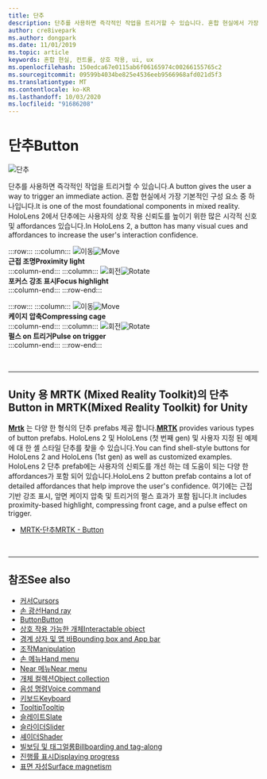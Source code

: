 ```yaml
---
title: 단추
description: 단추를 사용하면 즉각적인 작업을 트리거할 수 있습니다. 혼합 현실에서 가장 기본적인 구성 요소 중 하나입니다.
author: cre8ivepark
ms.author: dongpark
ms.date: 11/01/2019
ms.topic: article
keywords: 혼합 현실, 컨트롤, 상호 작용, ui, ux
ms.openlocfilehash: 150edca67e0115ab6f06165974c00266155765c2
ms.sourcegitcommit: 09599b4034be825e4536eeb9566968afd021d5f3
ms.translationtype: MT
ms.contentlocale: ko-KR
ms.lasthandoff: 10/03/2020
ms.locfileid: "91686208"
---
```

# <a name="button"></a><span data-ttu-id="67e4d-105">단추</span><span class="sxs-lookup"><span data-stu-id="67e4d-105">Button</span></span>

![단추](images/UX_Hero_Button.jpg)

<span data-ttu-id="67e4d-107">단추를 사용하면 즉각적인 작업을 트리거할 수 있습니다.</span><span class="sxs-lookup"><span data-stu-id="67e4d-107">A button gives the user a way to trigger an immediate action.</span></span> <span data-ttu-id="67e4d-108">혼합 현실에서 가장 기본적인 구성 요소 중 하나입니다.</span><span class="sxs-lookup"><span data-stu-id="67e4d-108">It is one of the most foundational components in mixed reality.</span></span> <span data-ttu-id="67e4d-109">HoloLens 2에서 단추에는 사용자의 상호 작용 신뢰도를 높이기 위한 많은 시각적 신호 및 affordances 있습니다.</span><span class="sxs-lookup"><span data-stu-id="67e4d-109">In HoloLens 2, a button has many visual cues and affordances to increase the user's interaction confidence.</span></span> 


:::row:::
    :::column:::
       <span data-ttu-id="67e4d-110">![이동](images/UX_Button_Affordance_ProximityLight.jpg)</span><span class="sxs-lookup"><span data-stu-id="67e4d-110">![Move](images/UX_Button_Affordance_ProximityLight.jpg)</span></span><br>
       <span data-ttu-id="67e4d-111">**근접 조명**</span><span class="sxs-lookup"><span data-stu-id="67e4d-111">**Proximity light**</span></span><br>
    :::column-end:::
    :::column:::
       <span data-ttu-id="67e4d-112">![회전](images/UX_Button_Affordance_FocusHighlight.jpg)</span><span class="sxs-lookup"><span data-stu-id="67e4d-112">![Rotate](images/UX_Button_Affordance_FocusHighlight.jpg)</span></span><br>
        <span data-ttu-id="67e4d-113">**포커스 강조 표시**</span><span class="sxs-lookup"><span data-stu-id="67e4d-113">**Focus highlight**</span></span><br>
    :::column-end:::
:::row-end:::

:::row:::
    :::column:::
       <span data-ttu-id="67e4d-114">![이동](images/UX_Button_Affordance_Compression.jpg)</span><span class="sxs-lookup"><span data-stu-id="67e4d-114">![Move](images/UX_Button_Affordance_Compression.jpg)</span></span><br>
       <span data-ttu-id="67e4d-115">**케이지 압축**</span><span class="sxs-lookup"><span data-stu-id="67e4d-115">**Compressing cage**</span></span><br>
    :::column-end:::
    :::column:::
       <span data-ttu-id="67e4d-116">![회전](images/UX_Button_Affordance_Pulse.jpg)</span><span class="sxs-lookup"><span data-stu-id="67e4d-116">![Rotate](images/UX_Button_Affordance_Pulse.jpg)</span></span><br>
        <span data-ttu-id="67e4d-117">**펄스 on 트리거**</span><span class="sxs-lookup"><span data-stu-id="67e4d-117">**Pulse on trigger**</span></span><br>
    :::column-end:::
:::row-end:::

<br>


---

## <a name="button-in-mrtkmixed-reality-toolkit-for-unity"></a><span data-ttu-id="67e4d-118">Unity 용 MRTK (Mixed Reality Toolkit)의 단추</span><span class="sxs-lookup"><span data-stu-id="67e4d-118">Button in MRTK(Mixed Reality Toolkit) for Unity</span></span>
<span data-ttu-id="67e4d-119">**[Mrtk](https://github.com/Microsoft/MixedRealityToolkit-Unity)** 는 다양 한 형식의 단추 prefabs 제공 합니다.</span><span class="sxs-lookup"><span data-stu-id="67e4d-119">**[MRTK](https://github.com/Microsoft/MixedRealityToolkit-Unity)** provides various types of button prefabs.</span></span> <span data-ttu-id="67e4d-120">HoloLens 2 및 HoloLens (첫 번째 gen) 및 사용자 지정 된 예제에 대 한 셸 스타일 단추를 찾을 수 있습니다.</span><span class="sxs-lookup"><span data-stu-id="67e4d-120">You can find shell-style buttons for HoloLens 2 and HoloLens (1st gen) as well as customized examples.</span></span> <span data-ttu-id="67e4d-121">HoloLens 2 단추 prefab에는 사용자의 신뢰도를 개선 하는 데 도움이 되는 다양 한 affordances가 포함 되어 있습니다.</span><span class="sxs-lookup"><span data-stu-id="67e4d-121">HoloLens 2 button prefab contains a lot of detailed affordances that help improve the user's confidence.</span></span> <span data-ttu-id="67e4d-122">여기에는 근접 기반 강조 표시, 앞면 케이지 압축 및 트리거의 펄스 효과가 포함 됩니다.</span><span class="sxs-lookup"><span data-stu-id="67e4d-122">It includes proximity-based highlight, compressing front cage, and a pulse effect on trigger.</span></span>

* [<span data-ttu-id="67e4d-123">MRTK-단추</span><span class="sxs-lookup"><span data-stu-id="67e4d-123">MRTK - Button</span></span>](https://microsoft.github.io/MixedRealityToolkit-Unity/Documentation/README_Button.html)



<br>

---


## <a name="see-also"></a><span data-ttu-id="67e4d-124">참조</span><span class="sxs-lookup"><span data-stu-id="67e4d-124">See also</span></span>

* [<span data-ttu-id="67e4d-125">커서</span><span class="sxs-lookup"><span data-stu-id="67e4d-125">Cursors</span></span>](cursors.md)
* [<span data-ttu-id="67e4d-126">손 광선</span><span class="sxs-lookup"><span data-stu-id="67e4d-126">Hand ray</span></span>](point-and-commit.md)
* [<span data-ttu-id="67e4d-127">Button</span><span class="sxs-lookup"><span data-stu-id="67e4d-127">Button</span></span>](button.md)
* [<span data-ttu-id="67e4d-128">상호 작용 가능한 개체</span><span class="sxs-lookup"><span data-stu-id="67e4d-128">Interactable object</span></span>](interactable-object.md)
* [<span data-ttu-id="67e4d-129">경계 상자 및 앱 바</span><span class="sxs-lookup"><span data-stu-id="67e4d-129">Bounding box and App bar</span></span>](app-bar-and-bounding-box.md)
* [<span data-ttu-id="67e4d-130">조작</span><span class="sxs-lookup"><span data-stu-id="67e4d-130">Manipulation</span></span>](direct-manipulation.md)
* [<span data-ttu-id="67e4d-131">손 메뉴</span><span class="sxs-lookup"><span data-stu-id="67e4d-131">Hand menu</span></span>](hand-menu.md)
* [<span data-ttu-id="67e4d-132">Near 메뉴</span><span class="sxs-lookup"><span data-stu-id="67e4d-132">Near menu</span></span>](near-menu.md)
* [<span data-ttu-id="67e4d-133">개체 컬렉션</span><span class="sxs-lookup"><span data-stu-id="67e4d-133">Object collection</span></span>](object-collection.md)
* [<span data-ttu-id="67e4d-134">음성 명령</span><span class="sxs-lookup"><span data-stu-id="67e4d-134">Voice command</span></span>](voice-input.md)
* [<span data-ttu-id="67e4d-135">키보드</span><span class="sxs-lookup"><span data-stu-id="67e4d-135">Keyboard</span></span>](keyboard.md)
* [<span data-ttu-id="67e4d-136">Tooltip</span><span class="sxs-lookup"><span data-stu-id="67e4d-136">Tooltip</span></span>](tooltip.md)
* [<span data-ttu-id="67e4d-137">슬레이트</span><span class="sxs-lookup"><span data-stu-id="67e4d-137">Slate</span></span>](slate.md)
* [<span data-ttu-id="67e4d-138">슬라이더</span><span class="sxs-lookup"><span data-stu-id="67e4d-138">Slider</span></span>](slider.md)
* [<span data-ttu-id="67e4d-139">셰이더</span><span class="sxs-lookup"><span data-stu-id="67e4d-139">Shader</span></span>](shader.md)
* [<span data-ttu-id="67e4d-140">빌보딩 및 태그얼롱</span><span class="sxs-lookup"><span data-stu-id="67e4d-140">Billboarding and tag-along</span></span>](billboarding-and-tag-along.md)
* [<span data-ttu-id="67e4d-141">진행률 표시</span><span class="sxs-lookup"><span data-stu-id="67e4d-141">Displaying progress</span></span>](progress.md)
* [<span data-ttu-id="67e4d-142">표면 자성</span><span class="sxs-lookup"><span data-stu-id="67e4d-142">Surface magnetism</span></span>](surface-magnetism.md)
